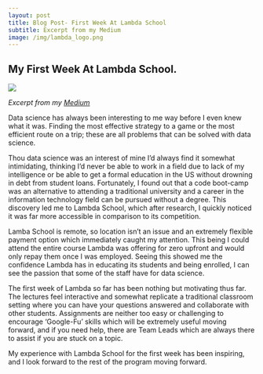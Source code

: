 ```yaml
---
layout: post
title: Blog Post- First Week At Lambda School
subtitle: Excerpt from my Medium
image: /img/lambda_logo.png
---
```


## My First Week At Lambda School.

![](https://cdn-images-1.medium.com/max/2000/1*4e1qoCuPsuH5Y1LLdEu00g.png)

_Excerpt from my [Medium](https://medium.com/@archieandrew4)_

Data science has always been interesting to me way before I even knew what it was. Finding the most effective strategy to a game or the most efficient route on a trip; these are all problems that can be solved with data science.

Thou data science was an interest of mine I’d always find it somewhat intimidating, thinking I’d never be able to work in a field due to lack of my intelligence or be able to get a formal education in the US without drowning in debt from student loans. Fortunately, I found out that a code boot-camp was an alternative to attending a traditional university and a career in the information technology field can be pursued without a degree. This discovery led me to Lambda School, which after research, I quickly noticed it was far more accessible in comparison to its competition.

Lamba School is remote, so location isn’t an issue and an extremely flexible payment option which immediately caught my attention. This being I could attend the entire course Lambda was offering for zero upfront and would only repay them once I was employed. Seeing this showed me the confidence Lambda has in educating its students and being enrolled, I can see the passion that some of the staff have for data science.

The first week of Lambda so far has been nothing but motivating thus far. The lectures feel interactive and somewhat replicate a traditional classroom setting where you can have your questions answered and collaborate with other students. Assignments are neither too easy or challenging to encourage ‘Google-Fu’ skills which will be extremely useful moving forward, and if you need help, there are Team Leads which are always there to assist if you are stuck on a topic.

My experience with Lambda School for the first week has been inspiring, and I look forward to the rest of the program moving forward.

